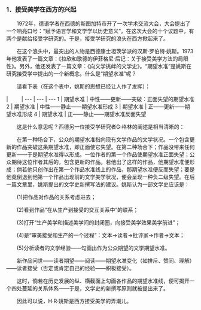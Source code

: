 ### 1．接受美学在西方的兴起

&emsp;&emsp;1972年，德语学者在西德的斯图加特市开了一次学术交流大会，大会提出了一个响亮口号：“赋予语言学和文学学以历史意义”。在这次大会的十个议题中，有两个是献给接受学研究的。于是，接受学研究的浪头在西方掀起来了。

&emsp;&emsp;在这个浪头中，最突出的人物是西德康士坦茨学派的汉斯·罗伯特·姚斯。1973年他发表了一篇文章：《拉欣和歌德的伊菲格尼·后记：关于接受美学方法的局限性》。另外，他还发表了一篇文章：《向文学挑衅的文学史》。“期望水准”是姚斯在研究接受学中提出的一个新概念。什么是“期望水准”呢？

&emsp;&emsp;请看下表（在这个表中，姚斯的思想已经让人作了发挥）：

 | 　　 | 
--- | --- | ---
1 | 期望水准 | 中性——更新——突破：正面失望的期望水准
2 | 期望水准 | 中性——静止——期望水准形成
3 | 期望水准 | 正——更新——期望水准形成
4 | 期望水准 | 正——静止——期望水准反面失望

&emsp;&emsp;这是什么意思呢？西德另一位接受学研究者G·格林的阐述是相当清晰的：

&emsp;&emsp;在第一种场合下，公众的期望水准指向现有文学作品的文学状况。一个包含更新的作品突破这条期望水准，即正面使它失望。在第二种场合下；作品没带来任何更新——于是期望水准得以形成。一位作者的第一个作品使期望水准正面失望；公众期待这位作者其后的，包含更新的作品。若他出了这样的作品，他期望水准便形成；倘若他只创作出在第一个作品水准线上的作品，那期望水准便反而失望；要是他竟倒退到他第一个作品出现前的文学美学状况，便会呈现一种负二级失望。在后一篇文章里，姚斯提出的文学史新撰写法的建议。姚斯认为一部文学史应该是：

&emsp;&emsp;\(1\)把作品对作品的关系考虑进去；

&emsp;&emsp;\(2\)看到作品“在从生产到接受的交互关系中”的联系；

&emsp;&emsp;\(3\)打开“生产美学和描述美学间的封闭圈，向接受美学效果美学前进”；

&emsp;&emsp;\(4\)是“审美接受和生产的一个过程”：文本→读者→批评家→作者→文本；

&emsp;&emsp;\(5\)分析读者的文学经验——勾画出作为公众期望的文学期望水准。

&emsp;&emsp;新作品问世——读者期望——阅读——期望水准变化（如排斥、赞同、理解）——读者接受（否定或肯定自己的经验——积极接受）。

&emsp;&emsp;这时，倘若在历史发展的纵、横截面上勾画各作品的期望水准线，便可揭开一个四处蔓延的关系体系——于是，文学史的新撰写原则就被提出来了。

&emsp;&emsp;因此可以说，H·R·姚斯是西方接受美学的弄潮儿。